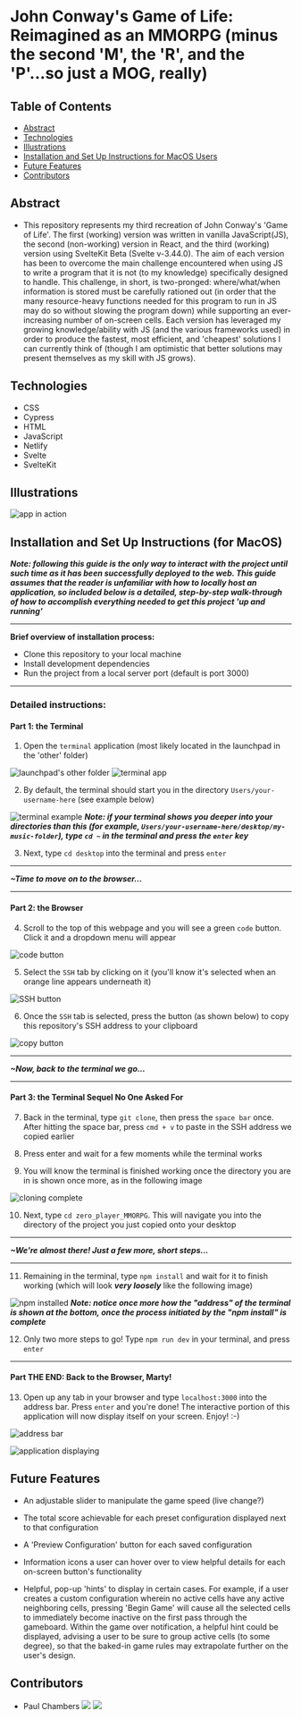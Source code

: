 # **John Conway's Game of Life: Reimagined as an MMORPG (minus the second 'M', the 'R', and the 'P'...so just a MOG, really)**


## **Table of Contents**

- [Abstract](#Abstract)
- [Technologies](#Technologies)
- [Illustrations](#Illustrations)
- [Installation and Set Up Instructions for MacOS Users](#Installation-and-Set-Up-Instructions-for-MacOS)
- [Future Features](#Future-Features)
- [Contributors](#Contributors)


## **Abstract**

- This repository represents my third recreation of John Conway's 'Game of Life'. The first (working) version was written in vanilla JavaScript(JS), the second (non-working) version in React, and the third (working) version using SvelteKit Beta (Svelte v-3.44.0). The aim of each version has been to overcome the main challenge encountered when using JS to write a program that it is not (to my knowledge) specifically designed to handle.
  This challenge, in short, is two-pronged: where/what/when information is stored must be carefully rationed out (in order that the many resource-heavy functions needed for this program to run in JS may do so without slowing the program down) while supporting an ever-increasing number of on-screen cells. Each version has leveraged my growing knowledge/ability with JS (and the various frameworks used) in order to produce the fastest, most efficient, and 'cheapest' solutions I can currently think of (though I am optimistic that better solutions may present themselves as my skill with JS grows).


## **Technologies**

- CSS
- Cypress
- HTML
- JavaScript
- Netlify
- Svelte
- SvelteKit


## **Illustrations**

![app in action](https://github.com/PaulTimothyChambers/zero_player_MMORPG/blob/main/ZPGforGITHUB2.gif)


## **Installation and Set Up Instructions (for MacOS)**

***Note: following this guide is the only way to interact with the project until such time as it has been successfully deployed to the web. This guide assumes that the reader is unfamiliar with how to locally host an application, so included below is a detailed, step-by-step walk-through of how to accomplish everything needed to get this project 'up and running'***

-----------------------------------------------------------------------------

**Brief overview of installation process:**
  - Clone this repository to your local machine
  - Install development dependencies
  - Run the project from a local server port (default is port 3000)

-----------------------------------------------------------------------------

### **Detailed instructions:**

#### **Part 1: the Terminal**

1. Open the ```terminal``` application (most likely located in the launchpad in the 'other' folder)

![launchpad's other folder](https://i.imgur.com/dr2hdT8.png)
![terminal app](https://i.imgur.com/hEDcSfO.png)

2. By default, the terminal should start you in the directory ```Users/your-username-here``` (see example below)

![terminal example](https://i.imgur.com/30Q9Yk3.png)
***Note: if your terminal shows you deeper into your directories than this (for example, ```Users/your-username-here/desktop/my-music-folder```), type ```cd ~``` in the terminal and press the ```enter``` key***

3. Next, type ```cd desktop``` into the terminal and press ```enter```

-----------------------------------------------------------------------------

***~Time to move on to the browser...***

-----------------------------------------------------------------------------

#### **Part 2: the Browser**

4. Scroll to the top of this webpage and you will see a green ```code``` button. Click it and a dropdown menu will appear

![code button](https://i.imgur.com/PCdvvuO.png)

5. Select the ```SSH``` tab by clicking on it (you'll know it's selected when an orange line appears underneath it)

![SSH button](https://i.imgur.com/vmA7NiV.png)

6. Once the ```SSH``` tab is selected, press the button (as shown below) to copy this repository's SSH address to your clipboard

![copy button](https://i.imgur.com/Y6jnw9a.png)

-----------------------------------------------------------------------------

***~Now, back to the terminal we go...***

-----------------------------------------------------------------------------

#### **Part 3: the Terminal Sequel No One Asked For**

7. Back in the terminal, type ```git clone```, then press the ```space bar``` once. After hitting the space bar, press ```cmd + v``` to paste in the SSH address we copied earlier

8. Press enter and wait for a few moments while the terminal works

9. You will know the terminal is finished working once the directory you are in is shown once more, as in the following image

![cloning complete](https://i.imgur.com/KCehSls.png)

10. Next, type ```cd zero_player_MMORPG```. This will navigate you into the directory of the project you just copied onto your desktop

-----------------------------------------------------------------------------

***~We're almost there! Just a few more, short steps...***

-----------------------------------------------------------------------------

11. Remaining in the terminal, type ```npm install``` and wait for it to finish working (which will look ***very loosely*** like the following image)

![npm installed](https://i.imgur.com/bkJkRWW.png)
***Note: notice once more how the "address" of the terminal is shown at the bottom, once the process initiated by the "npm install" is complete***

12. Only two more steps to go! Type ```npm run dev``` in your terminal, and press ```enter```

-----------------------------------------------------------------------------

#### **Part THE END: Back to the Browser, Marty!**

13. Open up any tab in your browser and type ```localhost:3000``` into the address bar. Press ```enter``` and you're done! The interactive portion of this application will now display itself on your screen. Enjoy! :-)

![address bar](https://i.imgur.com/72WgUD8.png)

![application displaying](https://i.imgur.com/5tomT0I.png)


## **Future Features**

- An adjustable slider to manipulate the game speed (live change?)

- The total score achievable for each preset configuration displayed next to that configuration

- A 'Preview Configuration' button for each saved configuration

- Information icons a user can hover over to view helpful details for each on-screen button's functionality

- Helpful, pop-up 'hints' to display in certain cases. For example, if a user creates a custom configuration wherein no active cells have any active neighboring cells, pressing 'Begin Game' will cause all the selected cells to immediately become inactive on the first pass through the gameboard. Within the game over notification, a helpful hint could be displayed, advising a user to be sure to group active cells (to some degree), so that the baked-in game rules may extrapolate further on the user's design.


## **Contributors**

- Paul Chambers 
[<img src="https://img.shields.io/badge/GitHub-181717.svg?&style=flaste&logo=github&logoColor=white" />](https://github.com/PaulTimothyChambers) [<img src= "https://img.shields.io/badge/in-LinkedIn-blue" />](https://www.linkedin.com/in/paultimothychambers/)
